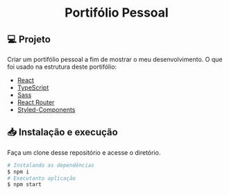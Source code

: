 <h1 align="center">Portifólio Pessoal</h1>

## 💻 Projeto
Criar um portifólio pessoal a fim de mostrar o meu desenvolvimento. O que foi usado na estrutura deste portifólio:

 - [React](https://pt-br.reactjs.org/)
 - [TypeScript](https://www.typescriptlang.org/)
 - [Sass](https://sass-lang.com/)
 - [React Router](https://reactrouter.com/en/main)
 - [Styled-Components](https://styled-components.com)

## 📥 Instalação e execução

Faça um clone desse repositório e acesse o diretório.

```bash
# Instalando as dependências
$ npm i
# Executanto aplicação
$ npm start
```